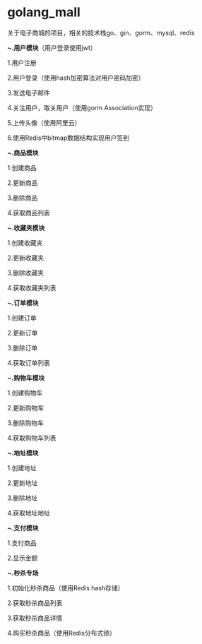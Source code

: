 # golang_mall
关于电子商城的项目，相关的技术栈go、gin、gorm、mysql、redis


**~.用户模块**（用户登录使用jwt）

1.用户注册

2.用户登录（使用hash加密算法对用户密码加密）

3.发送电子邮件

4.关注用户，取关用户（使用gorm Association实现）

5.上传头像（使用阿里云）

6.使用Redis中bitmap数据结构实现用户签到

**~.商品模块**

1.创建商品

2.更新商品

3.删除商品

4.获取商品列表


**~.收藏夹模块**

1.创建收藏夹

2.更新收藏夹

3.删除收藏夹

4.获取收藏夹列表

**~.订单模块**

1.创建订单

2.更新订单

3.删除订单

4.获取订单列表


**~.购物车模块**

1.创建购物车

2.更新购物车

3.删除购物车

4.获取购物车列表


**~.地址模块**

1.创建地址

2.更新地址

3.删除地址

4.获取地址地址

**~.支付模块**

1.支付商品

2.显示金额

**~.秒杀专场**

1.初始化秒杀商品（使用Redis hash存储）

2.获取秒杀商品列表

3.获取秒杀商品详情

4.购买秒杀商品（使用Redis分布式锁）

